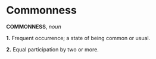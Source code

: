 # Commonness

**COMMONNESS**, _noun_

**1.** Frequent occurrence; a state of being common or usual.

**2.** Equal participation by two or more.